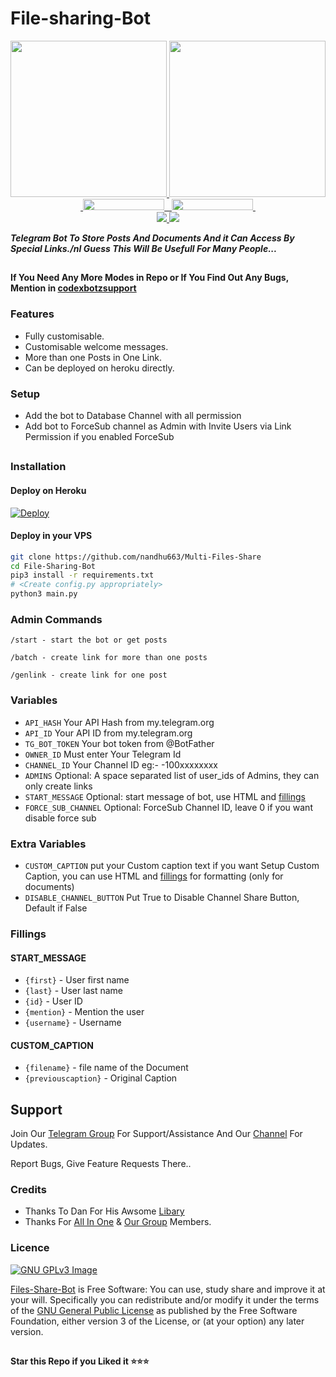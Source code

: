# File-sharing-Bot

<p align="center">
  <a href="https://www.python.org">
    <img src="http://ForTheBadge.com/images/badges/made-with-python.svg" width ="250">
  </a>
  <a href="https://t.me/tvseriezzz_update">
    <img src="https://github.com/nandhu663/PyrogramGenStr/blob/main/resources/madebymotech-badge.svg" width="250">
  </a><br>
  <a href="https://t.me/tvseriezzz">
    &nbsp;<img src="https://img.shields.io/badge/tvseriezzz_channel?style=flat-square&logo=telegram" width="130" height="18">&nbsp;
  </a>
  <a href="https://t.me/tvseriezzz">
    &nbsp;<img src="https://img.shields.io/badge/tvseriezzz_group?style=flat-square&logo=telegram" width="130" height="18">&nbsp;
  </a>
  <br>
  <a href="https://github.com/nandhu663/Multi-Files-Share/stargazers">
    <img src="https://img.shields.io/github/stars/https://github.com/nandhu663/Multi-Files-Share?style=social">
  </a>
  <a href="https://github.com/nandhu663/Multi-Files-Share/fork">
    <img src="https://img.shields.io/github.com/nandhu663/Multi-Files-Share?label=Fork&style=social">
  </a>  
</p>


<b><i>Telegram Bot To Store Posts And Documents And it Can Access By Special Links./nI Guess This Will Be Usefull For Many People...</i></b> 

##

**If You Need Any More Modes in Repo or If You Find Out Any Bugs, Mention in [codexbotzsupport](https://www.telegram.dog/codexbotzsupport)**

### Features
- Fully customisable.
- Customisable welcome messages.
- More than one Posts in One Link.
- Can be deployed on heroku directly.

### Setup

- Add the bot to Database Channel with all permission
- Add bot to ForceSub channel as Admin with Invite Users via Link Permission if you enabled ForceSub 

##
### Installation
#### Deploy on Heroku
[![Deploy](https://www.herokucdn.com/deploy/button.svg)](https://heroku.com/deploy?template=https://github.com/nandhu663/Multi-Files-Share)

#### Deploy in your VPS
````bash
git clone https://github.com/nandhu663/Multi-Files-Share
cd File-Sharing-Bot
pip3 install -r requirements.txt
# <Create config.py appropriately>
python3 main.py
````

### Admin Commands

```
/start - start the bot or get posts

/batch - create link for more than one posts

/genlink - create link for one post

```

### Variables

* `API_HASH` Your API Hash from my.telegram.org
* `API_ID` Your API ID from my.telegram.org
* `TG_BOT_TOKEN` Your bot token from @BotFather
* `OWNER_ID` Must enter Your Telegram Id
* `CHANNEL_ID` Your Channel ID eg:- -100xxxxxxxx
* `ADMINS` Optional: A space separated list of user_ids of Admins, they can only create links
* `START_MESSAGE` Optional: start message of bot, use HTML and <a href='https://github.com/nandhu663/Multi-Files-Share/blob/main/README.md#start_message'>fillings</a>
* `FORCE_SUB_CHANNEL` Optional: ForceSub Channel ID, leave 0 if you want disable force sub

### Extra Variables

* `CUSTOM_CAPTION` put your Custom caption text if you want Setup Custom Caption, you can use HTML and <a href='https://github.com/shahsad-klr/File-Sharing-Bot/blob/main/README.md#custom_caption'>fillings</a> for formatting (only for documents)
* `DISABLE_CHANNEL_BUTTON` Put True to Disable Channel Share Button, Default if False

### Fillings
#### START_MESSAGE

* `{first}` - User first name
* `{last}` - User last name
* `{id}` - User ID
* `{mention}` - Mention the user
* `{username}` - Username

#### CUSTOM_CAPTION

* `{filename}` - file name of the Document
* `{previouscaption}` - Original Caption


## Support   
Join Our [Telegram Group](https://www.telegram.dog/tvseriezzz) For Support/Assistance And Our [Channel](https://www.telegram.dog/tvseriezzz_update) For Updates.   
   
Report Bugs, Give Feature Requests There..   

### Credits

- Thanks To Dan For His Awsome [Libary](https://github.com/pyrogram/pyrogram)
- Thanks For [All In One](https://www.telegram.dog/tvseriezzz_update) & [Our Group](https://t.me/tvseriezzz) Members.

### Licence
[![GNU GPLv3 Image](https://www.gnu.org/graphics/gplv3-127x51.png)](http://www.gnu.org/licenses/gpl-3.0.en.html)  

[Files-Share-Bot](https://github.com/nandhu663/Multi-Files-Share) is Free Software: You can use, study share and improve it at your
will. Specifically you can redistribute and/or modify it under the terms of the
[GNU General Public License](https://www.gnu.org/licenses/gpl.html) as
published by the Free Software Foundation, either version 3 of the License, or
(at your option) any later version. 

##

   **Star this Repo if you Liked it ⭐⭐⭐**
